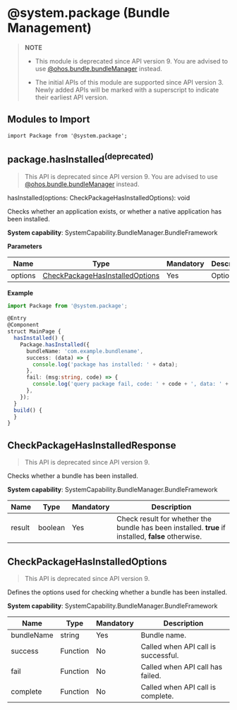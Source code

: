 # @system.package (Bundle Management)
<!--Kit: Ability Kit-->
<!--Subsystem: BundleManager-->
<!--Owner: @wanghang904-->
<!--Designer: @hanfeng6-->
<!--Tester: @kongjing2-->
<!--Adviser: @Brilliantry_Rui-->


> **NOTE**
>
> - This module is deprecated since API version 9. You are advised to use [@ohos.bundle.bundleManager](js-apis-bundleManager.md) instead.
>
> - The initial APIs of this module are supported since API version 3. Newly added APIs will be marked with a superscript to indicate their earliest API version.


## Modules to Import


```
import Package from '@system.package';
```


## package.hasInstalled<sup>(deprecated)</sup>
> This API is deprecated since API version 9. You are advised to use [@ohos.bundle.bundleManager](js-apis-bundleManager.md) instead.

hasInstalled(options: CheckPackageHasInstalledOptions): void

Checks whether an application exists, or whether a native application has been installed.

**System capability**: SystemCapability.BundleManager.BundleFramework

**Parameters**

| Name| Type| Mandatory| Description|
| -------- | -------- | -------- | -------- |
|options | [CheckPackageHasInstalledOptions](#checkpackagehasinstalledoptions) | Yes| Options.|

**Example**

``` ts
import Package from '@system.package';

@Entry
@Component
struct MainPage {
  hasInstalled() {
    Package.hasInstalled({
      bundleName: 'com.example.bundlename',
      success: (data) => {
        console.log('package has installed: ' + data);
      },
      fail: (msg:string, code) => {
        console.log('query package fail, code: ' + code + ', data: ' + msg);
      },
    });
  }
  build() {
  }
}
```

## CheckPackageHasInstalledResponse

> This API is deprecated since API version 9.

Checks whether a bundle has been installed.

**System capability**: SystemCapability.BundleManager.BundleFramework

| Name| Type| Mandatory| Description|
| -------- | -------- | -------- | -------- |
|result | boolean | Yes| Check result for whether the bundle has been installed. **true** if installed, **false** otherwise.|

## CheckPackageHasInstalledOptions

> This API is deprecated since API version 9.

Defines the options used for checking whether a bundle has been installed.

**System capability**: SystemCapability.BundleManager.BundleFramework

| Name| Type| Mandatory| Description|
| -------- | -------- | -------- | -------- |
| bundleName | string | Yes| Bundle name.|
| success | Function | No| Called when API call is successful.|
| fail | Function | No| Called when API call has failed.|
| complete | Function | No| Called when API call is complete.|
